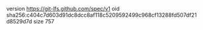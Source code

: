 version https://git-lfs.github.com/spec/v1
oid sha256:c404c7d603d91dc8dcc8af118c5209592499c968cf13288fd507df21d8529d7d
size 757

